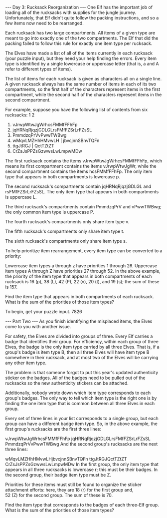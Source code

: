 --- Day 3: Rucksack Reorganization ---
One Elf has the important job of loading all of the rucksacks with supplies for the jungle journey.
Unfortunately, that Elf didn't quite follow the packing instructions, and so a few items now need to be rearranged.

Each rucksack has two large compartments. All items of a given type are meant to go into exactly one of 
the two compartments. The Elf that did the packing failed to follow this rule for exactly one item type 
per rucksack.

The Elves have made a list of all of the items currently in each rucksack (your puzzle input), 
but they need your help finding the errors. Every item type is identified by a single lowercase 
or uppercase letter (that is, a and A refer to different types of items).

The list of items for each rucksack is given as characters all on a single line. 
A given rucksack always has the same number of items in each of its two compartments, 
so the first half of the characters represent items in the first compartment, while the 
second half of the characters represent items in the second compartment.

For example, suppose you have the following list of contents from six rucksacks:
          1            2
1. vJrwpWtwJgWrhcsFMMfFFhFp
2. jqHRNqRjqzjGDLGLrsFMfFZSrLrFZsSL
3. PmmdzqPrVvPwwTWBwg
4. wMqvLMZHhHMvwLH | jbvcjnnSBnvTQFn
5. ttgJtRGJ | QctTZtZT
6. CrZsJsPPZsGzwwsLwLmpwMDw

The first rucksack contains the items vJrwpWtwJgWrhcsFMMfFFhFp, which means its first compartment 
contains the items vJrwpWtwJgWr, while the second compartment contains the items hcsFMMfFFhFp.
The only item type that appears in both compartments is lowercase p.

The second rucksack's compartments contain jqHRNqRjqzjGDLGL and rsFMfFZSrLrFZsSL. 
The only item type that appears in both compartments is uppercase L.

The third rucksack's compartments contain PmmdzqPrV and vPwwTWBwg; the only common item type is uppercase P.

The fourth rucksack's compartments only share item type v.

The fifth rucksack's compartments only share item type t.

The sixth rucksack's compartments only share item type s.

To help prioritize item rearrangement, every item type can be converted to a priority:

Lowercase item types a through z have priorities 1 through 26.
Uppercase item types A through Z have priorities 27 through 52.
In the above example, the priority of the item type that appears in both compartments of 
each rucksack is 16 (p), 38 (L), 42 (P), 22 (v), 20 (t), and 19 (s); 
the sum of these is 157.

Find the item type that appears in both compartments of each rucksack. What is the sum of the priorities of those item types?

To begin, get your puzzle input.
7826


--- Part Two ---
As you finish identifying the misplaced items, the Elves come to you with another issue.

For safety, the Elves are divided into groups of three. Every Elf carries a badge 
that identifies their group. For efficiency, within each group of three Elves, 
the badge is the only item type carried by all three Elves. 
That is, if a group's badge is item type B, then all three Elves will have item type B somewhere in their rucksack, 
and at most two of the Elves will be carrying any other item type.

The problem is that someone forgot to put this year's updated authenticity sticker on the badges. 
All of the badges need to be pulled out of the rucksacks so the new authenticity stickers can be attached.

Additionally, nobody wrote down which item type corresponds to each group's badges. 
The only way to tell which item type is the right one is by finding the one item type that is common between all 
three Elves in each group.

Every set of three lines in your list corresponds to a single group, but each group can have a different badge item type. 
So, in the above example, the first group's rucksacks are the first three lines:

vJrwpWtwJgWrhcsFMMfFFhFp
jqHRNqRjqzjGDLGLrsFMfFZSrLrFZsSL
PmmdzqPrVvPwwTWBwg
And the second group's rucksacks are the next three lines:

wMqvLMZHhHMvwLHjbvcjnnSBnvTQFn
ttgJtRGJQctTZtZT
CrZsJsPPZsGzwwsLwLmpwMDw
In the first group, the only item type that appears in all three rucksacks is lowercase r; this must be their badges. 
In the second group, their badge item type must be Z.

Priorities for these items must still be found to organize the sticker attachment efforts: 
here, they are 
18 (r) for the first group and,  
52 (Z) for the second group. The sum of these is 70.

Find the item type that corresponds to the badges of each three-Elf group. 
What is the sum of the priorities of those item types?